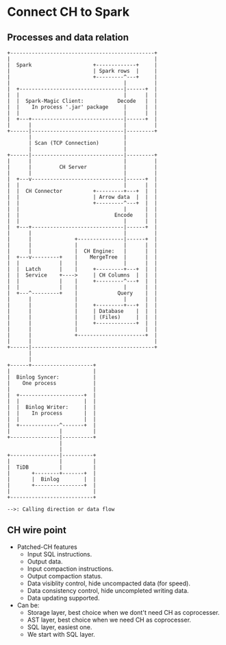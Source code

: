 # Connect CH to Spark

## Processes and data relation
```
+-----------------------------------------------+
|                                               |
|  Spark                    +-------------+     |
|                           | Spark rows  |     |
|                           +---------^---+     |
|                                     |         |
|  +----------------------------------|------+  |
|  |                                  |      |  |
|  |  Spark-Magic Client:           Decode   |  |
|  |    In process '.jar' package     |      |  |
|  |                                  |      |  |
|  +---+------------------------------|------+  |
|      |                              |         |
+------|------------------------------|---------+
       |                              |
       | Scan (TCP Connection)        |
       |                              |
+------|------------------------------|---------+
|      |                              |         |
|      |         CH Server            |         |
|      |                              |         |
|  +---v------------------------------|------+  |
|  |                                  |      |  |
|  |  CH Connector          +---------+---+  |  |
|  |                        | Arrow data  |  |  |
|  |                        +---------^---+  |  |
|  |                                  |      |  |
|  |                               Encode    |  |
|  |                                  |      |  |
|  +---+------------------------------|------+  |
|      |                              |         |
|      |              +---------------|------+  |
|      |              |               |      |  |
|      |              |  CH Engine:   |      |  |
|  +---v---------+    |    MergeTree  |      |  |
|  |             |    |               |      |  |
|  |  Latch      |    |     +---------+---+  |  |
|  |  Service    +---->     | CH Columns  |  |  |
|  |             |    |     +---------^---+  |  |
|  |             |    |               |      |  |
|  +---^---------+    |             Query    |  |
|      |              |               |      |  |
|      |              |     +---------+---+  |  |
|      |              |     | Database    |  |  |
|      |              |     | (Files)     |  |  |
|      |              |     +-------------+  |  |
|      |              |                      |  |
|      |              +----------------------+  |
|      |                                        |
+------|----------------------------------------+
       |
       |
+------+--------------------+
|                           |
|  Binlog Syncer:           |
|    One process            |
|                           |
|  +---------------------+  |
|  |                     |  |
|  |  Binlog Writer:     |  |
|  |    In process       |  |
|  |                     |  |
|  +-------------^-------+  |
|                |          |
+----------------|----------+
                 |
                 |
+----------------|----------+
|                |          |
|  TiDB          |          |
|       +--------+-------+  |
|       |  Binlog        |  |
|       +----------------+  |
|                           |
+---------------------------+

-->: Calling direction or data flow
```

## CH wire point
* Patched-CH features
    * Input SQL instructions.
    * Output data.
    * Input compaction instructions.
    * Output compaction status.
    * Data visiblity control, hide uncompacted data (for speed).
    * Data consistency control, hide uncompleted writing data.
    * Data updating supported.
* Can be:
    * Storage layer, best choice when we dont't need CH as coprocesser.
    * AST layer, best choice when we need CH as coprocesser.
    * SQL layer, easiest one.
    * We start with SQL layer.
